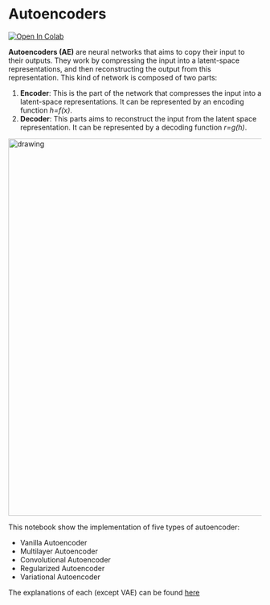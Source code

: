 # Autoencoders

[![Open In Colab](https://colab.research.google.com/assets/colab-badge.svg)](https://colab.research.google.com/github/nathanhubens/Autoencoders)

**Autoencoders (AE)** are neural networks that aims to copy their input to their outputs. They work by compressing the input into a latent-space representations, and then reconstructing the output from this representation. This kind of network is composed of two parts: 

1. **Encoder**: This is the part of the network that compresses the input into a latent-space representations. It can be represented by an encoding function _h=f(x)_.
2. **Decoder**: This parts aims to reconstruct the input from the latent space representation. It can be represented by a decoding function _r=g(h)_. 

<img src="https://nathanhubens.github.io/posts/images/autoencoders/AE.png" alt="drawing" width="750"/>

This notebook show the implementation of five types of autoencoder:

* Vanilla Autoencoder
* Multilayer Autoencoder
* Convolutional Autoencoder
* Regularized Autoencoder
* Variational Autoencoder

The explanations of each (except VAE) can be found [here](https://towardsdatascience.com/deep-inside-autoencoders-7e41f319999f)

